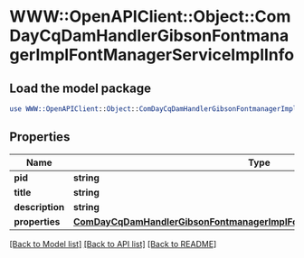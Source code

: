 # WWW::OpenAPIClient::Object::ComDayCqDamHandlerGibsonFontmanagerImplFontManagerServiceImplInfo

## Load the model package
```perl
use WWW::OpenAPIClient::Object::ComDayCqDamHandlerGibsonFontmanagerImplFontManagerServiceImplInfo;
```

## Properties
Name | Type | Description | Notes
------------ | ------------- | ------------- | -------------
**pid** | **string** |  | [optional] 
**title** | **string** |  | [optional] 
**description** | **string** |  | [optional] 
**properties** | [**ComDayCqDamHandlerGibsonFontmanagerImplFontManagerServiceImplProperties**](ComDayCqDamHandlerGibsonFontmanagerImplFontManagerServiceImplProperties.md) |  | [optional] 

[[Back to Model list]](../README.md#documentation-for-models) [[Back to API list]](../README.md#documentation-for-api-endpoints) [[Back to README]](../README.md)


